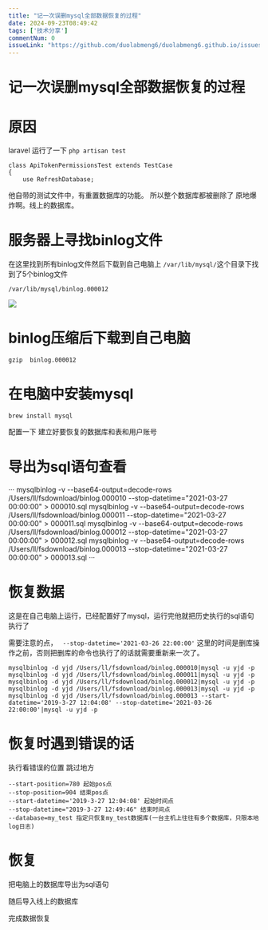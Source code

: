 ```yaml
---
title: "记一次误删mysql全部数据恢复的过程"
date: 2024-09-23T08:49:42
tags: ['技术分享']
commentNum: 0
issueLink: "https://github.com/duolabmeng6/duolabmeng6.github.io/issues/10"
---
```


# 记一次误删mysql全部数据恢复的过程

# 原因
laravel 运行了一下
`php artisan test`

```
class ApiTokenPermissionsTest extends TestCase
{
    use RefreshDatabase;

```
他自带的测试文件中，有重置数据库的功能。
所以整个数据库都被删除了
原地爆炸啊。线上的数据库。

# 服务器上寻找binlog文件
在这里找到所有binlog文件然后下载到自己电脑上
`/var/lib/mysql/`这个目录下找到了5个binlog文件

`/var/lib/mysql/binlog.000012`

![](images/screenshot_1616932925864.png)

# binlog压缩后下载到自己电脑

```
gzip  binlog.000012
```
# 在电脑中安装mysql

```
brew install mysql
```

配置一下 建立好要恢复的数据库和表和用户账号


# 导出为sql语句查看
···
mysqlbinlog -v --base64-output=decode-rows /Users/ll/fsdownload/binlog.000010 --stop-datetime="2021-03-27 00:00:00" > 000010.sql
mysqlbinlog -v --base64-output=decode-rows /Users/ll/fsdownload/binlog.000011 --stop-datetime="2021-03-27 00:00:00" > 000011.sql
mysqlbinlog -v --base64-output=decode-rows /Users/ll/fsdownload/binlog.000012 --stop-datetime="2021-03-27 00:00:00" > 000012.sql
mysqlbinlog -v --base64-output=decode-rows /Users/ll/fsdownload/binlog.000013 --stop-datetime="2021-03-27 00:00:00" > 000013.sql
···

# 恢复数据

这是在自己电脑上运行，已经配置好了mysql，运行完他就把历史执行的sql语句执行了

需要注意的点，
` --stop-datetime='2021-03-26 22:00:00'`
这里的时间是删库操作之前，否则把删库的命令也执行了的话就需要重新来一次了。


```
mysqlbinlog -d yjd /Users/ll/fsdownload/binlog.000010|mysql -u yjd -p
mysqlbinlog -d yjd /Users/ll/fsdownload/binlog.000011|mysql -u yjd -p
mysqlbinlog -d yjd /Users/ll/fsdownload/binlog.000012|mysql -u yjd -p
mysqlbinlog -d yjd /Users/ll/fsdownload/binlog.000013|mysql -u yjd -p
mysqlbinlog -d yjd /Users/ll/fsdownload/binlog.000013 --start-datetime='2019-3-27 12:04:08' --stop-datetime='2021-03-26 22:00:00'|mysql -u yjd -p
```
# 恢复时遇到错误的话
执行看错误的位置 跳过地方
```
--start-position=780 起始pos点
--stop-position=904 结束pos点
--start-datetime='2019-3-27 12:04:08' 起始时间点
--stop-datetime="2019-3-27 12:49:46" 结束时间点
--database=my_test 指定只恢复my_test数据库(一台主机上往往有多个数据库，只限本地log日志)
```


# 恢复
把电脑上的数据库导出为sql语句

随后导入线上的数据库

完成数据恢复
